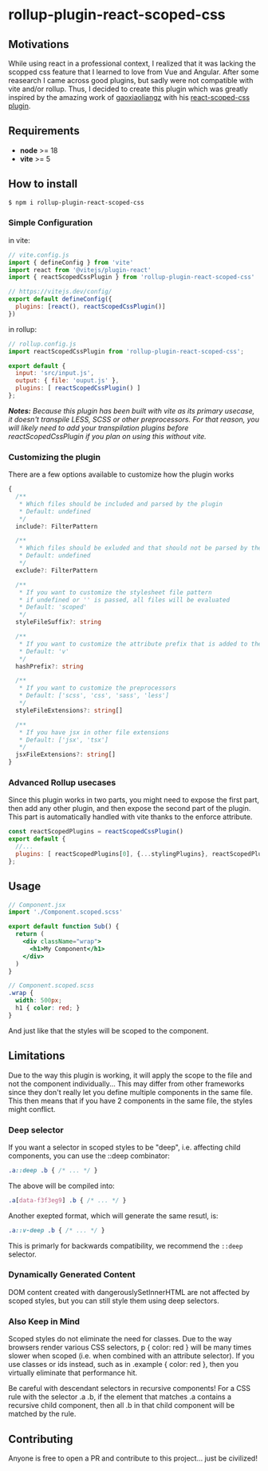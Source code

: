 # rollup-plugin-react-scoped-css

## Motivations
While using react in a professional context, I realized that it was lacking the scopped css feature that I learned to love from Vue and Angular. After some reasearch I came across good plugins, but sadly were not compatible with vite and/or rollup. Thus, I decided to create this plugin which was greatly inspired by the amazing work of [gaoxiaoliangz](https://github.com/gaoxiaoliangz) with his [react-scoped-css plugin](https://github.com/gaoxiaoliangz/react-scoped-css).

## Requirements
+ **node** >= 18
+ **vite** >= 5

## How to install

```sh
$ npm i rollup-plugin-react-scoped-css
```

### Simple Configuration

in vite:
```js
// vite.config.js
import { defineConfig } from 'vite'
import react from '@vitejs/plugin-react'
import { reactScopedCssPlugin } from 'rollup-plugin-react-scoped-css'

// https://vitejs.dev/config/
export default defineConfig({
  plugins: [react(), reactScopedCssPlugin()]
})
```

in rollup:
```js
// rollup.config.js
import reactScopedCssPlugin from 'rollup-plugin-react-scoped-css';

export default {
  input: 'src/input.js',
  output: { file: 'ouput.js' },
  plugins: [ reactScopedCssPlugin() ]
};
```

***Notes:** Because this plugin has been built with vite as its primary usecase, it doesn't transpile LESS, SCSS or other preprocessors. For that reason, you will likely need to add your transpilation plugins before reactScopedCssPlugin if you plan on using this without vite.*

### Customizing the plugin
There are a few options available to customize how the plugin works
```ts
{
  /**
   * Which files should be included and parsed by the plugin
   * Default: undefined
   */
  include?: FilterPattern

  /**
   * Which files should be exluded and that should not be parsed by the plugin
   * Default: undefined
   */
  exclude?: FilterPattern

  /**
   * If you want to customize the stylesheet file pattern
   * if undefined or '' is passed, all files will be evaluated
   * Default: 'scoped'
   */
  styleFileSuffix?: string

  /**
   * If you want to customize the attribute prefix that is added to the jsx elements
   * Default: 'v'
   */
  hashPrefix?: string

  /**
   * If you want to customize the preprocessors
   * Default: ['scss', 'css', 'sass', 'less']
   */
  styleFileExtensions?: string[]

  /**
   * If you have jsx in other file extensions
   * Default: ['jsx', 'tsx']
   */
  jsxFileExtensions?: string[]
}
```

### Advanced Rollup usecases
Since this plugin works in two parts, you might need to expose the first part, then add any other plugin, and then expose the second part of the plugin. This part is automatically handled with vite thanks to the enforce attribute.

```js
const reactScopedPlugins = reactScopedCssPlugin()
export default {
  //...
  plugins: [ reactScopedPlugins[0], {...stylingPlugins}, reactScopedPlugins[1] ]
};
```

## Usage

```jsx
// Component.jsx
import './Component.scoped.scss'

export default function Sub() {
  return (
    <div className="wrap">
      <h1>My Component</h1>
    </div>
  )
}
```

```scss
// Component.scoped.scss
.wrap {
  width: 500px;
  h1 { color: red; }
}
```
And just like that the styles will be scoped to the component.

## Limitations
Due to the way this plugin is working, it will apply the scope to the file and not the component individually... This may differ from other frameworks since they don't really let you define multiple components in the same file. This then means that if you have 2 components in the same file, the styles might conflict.

### Deep selector
If you want a selector in scoped styles to be "deep", i.e. affecting child components, you can use the ::deep combinator:
```css
.a::deep .b { /* ... */ }
```
The above will be compiled into:
```css
.a[data-f3f3eg9] .b { /* ... */ }
```
Another exepted format, which will generate the same resutl, is:
```scss
.a::v-deep .b { /* ... */ }
```
This is primarly for backwards compatibility, we recommend the `::deep` selector.
### Dynamically Generated Content
DOM content created with dangerouslySetInnerHTML are not affected by scoped styles, but you can still style them using deep selectors.

### Also Keep in Mind
Scoped styles do not eliminate the need for classes. Due to the way browsers render various CSS selectors, p { color: red } will be many times slower when scoped (i.e. when combined with an attribute selector). If you use classes or ids instead, such as in .example { color: red }, then you virtually eliminate that performance hit.

Be careful with descendant selectors in recursive components! For a CSS rule with the selector .a .b, if the element that matches .a contains a recursive child component, then all .b in that child component will be matched by the rule.

## Contributing
Anyone is free to open a PR and contribute to this project... just be civilized!
